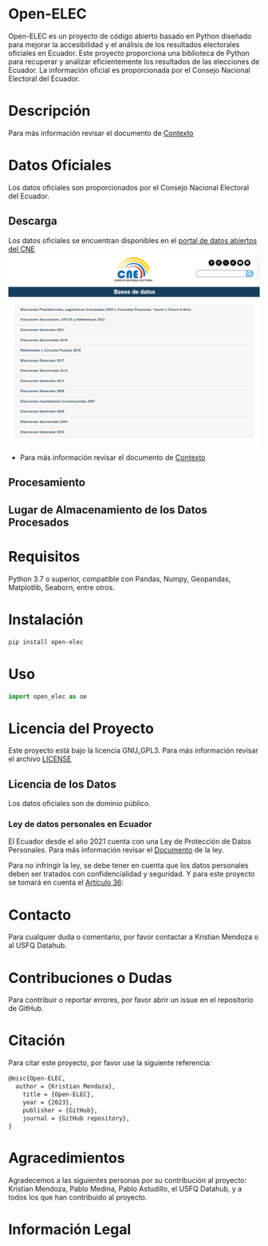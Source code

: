 # Open-ELEC
Open-ELEC es un proyecto de código abierto basado en Python diseñado para mejorar la accesibilidad y el análisis de los resultados electorales oficiales en Ecuador. Este proyecto proporciona una biblioteca de Python para recuperar y analizar eficientemente los resultados de las elecciones de Ecuador. La información oficial es proporcionada por el Consejo Nacional Electoral del Ecuador.
# Descripción



Para más información revisar el documento de [Contexto](assests/Context.md)
# Datos Oficiales
Los datos oficiales son proporcionados por el Consejo Nacional Electoral del Ecuador.

## Descarga
Los datos oficiales se encuentran disponibles en el [portal de datos abiertos del CNE](https://www.cne.gob.ec/estadisticas/bases-de-datos/)
![CNE](assests/CNE_bases_de_datos.png)



* Para más información revisar el documento de [Contexto](assests/Context.md)   
## Procesamiento
## Lugar de Almacenamiento de los Datos Procesados

# Requisitos
Python 3.7 o superior, compatible con Pandas, Numpy, Geopandas, Matplotlib, Seaborn, entre otros.

# Instalación
```bash
pip install open-elec
```

# Uso

```python
import open_elec as oe
```


# Licencia del Proyecto
Este proyecto está bajo la licencia GNU_GPL3. Para más información revisar el archivo [LICENSE](LICENSE.TXT)
## Licencia de los Datos
Los datos oficiales son de dominio público. 

### Ley de datos personales en Ecuador
El Ecuador desde el año 2021 cuenta con una Ley de Protección de Datos Personales. Para más información revisar el [Documento](https://www.finanzaspopulares.gob.ec/wp-content/uploads/2021/07/ley_organica_de_proteccion_de_datos_personales.pdf) de la ley.

Para no infringir la ley, se debe tener en cuenta que los datos personales deben ser tratados con confidencialidad y seguridad.
Y para este proyecto se tomará en cuenta el [Artículo 36](assests/art36.md):

# Contacto
Para cualquier duda o comentario, por favor contactar a Kristian Mendoza o al USFQ Datahub.

# Contribuciones o Dudas
Para contribuir o reportar errores, por favor abrir un issue en el repositorio de GitHub.

# Citación
Para citar este proyecto, por favor use la siguiente referencia:
```
@misc{Open-ELEC,
  author = {Kristian Mendoza},
    title = {Open-ELEC},
    year = {2023},
    publisher = {GitHub},
    journal = {GitHub repository},    
}
```
# Agracedimientos
Agradecemos a las siguientes personas por su contribución al proyecto:
Kristian Mendoza,
Pablo Medina,
Pablo Astudillo,
el USFQ Datahub,
y a todos los que han contribuido al proyecto.


# Información Legal
